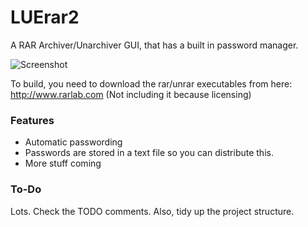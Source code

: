 # LUErar2

A RAR Archiver/Unarchiver GUI, that has a built in password manager.

![Screenshot](http://i.imgur.com/aHrwmAw.png)

To build, you need to download the rar/unrar executables from here: http://www.rarlab.com (Not including it because licensing)

### Features
* Automatic passwording
* Passwords are stored in a text file so you can distribute this.
* More stuff coming

### To-Do
Lots. Check the TODO comments.
Also, tidy up the project structure.
